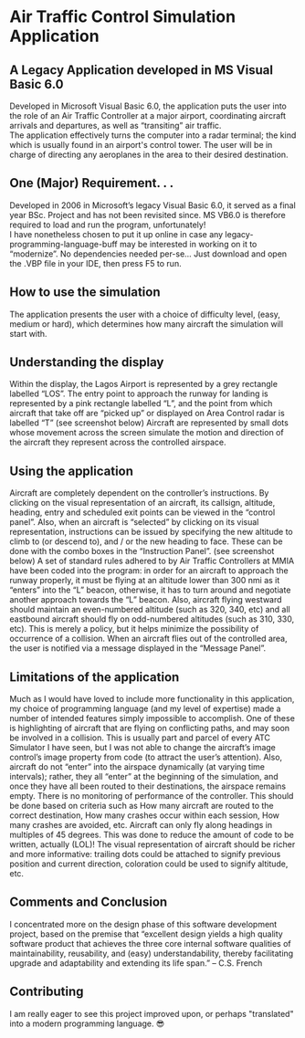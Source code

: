 # Air Traffic Control Simulation Application
## A Legacy Application developed in MS Visual Basic 6.0

Developed in Microsoft Visual Basic 6.0, the application puts the user into the role of an Air Traffic Controller at a major airport, coordinating aircraft arrivals and departures, as well as “transiting” air traffic.  
The application effectively turns the computer into a radar terminal; the kind which is usually found in an airport's control tower. The user will be in charge of directing any aeroplanes in the area to their desired destination.


## One (Major) Requirement. . . 

Developed in 2006 in Microsoft’s legacy Visual Basic 6.0, it served as a final year BSc. Project and has not been revisited since.  MS VB6.0 is therefore required to load and run the program, unfortunately!  
I have nonetheless chosen to put it up online in case any legacy-programming-language-buff may be interested in working on it to “modernize”.
No dependencies needed per-se… Just download and open the .VBP file in your IDE, then press F5 to run.


## How to use the simulation

The application presents the user with a choice of difficulty level, (easy, medium or hard), which determines how many aircraft the simulation will start with. 

## Understanding the display

Within the display, the Lagos Airport is represented by a grey rectangle labelled “LOS”. The entry point to approach the runway for landing is represented by a pink rectangle labelled “L”, and the point from which aircraft that take off are “picked up” or displayed on Area Control radar is labelled “T” (see screenshot below)
Aircraft are represented by small dots whose movement across the screen simulate the motion and direction of the aircraft they represent across the controlled airspace.

## Using the application

Aircraft are completely dependent on the controller’s instructions. By clicking on the visual representation of an aircraft, its callsign, altitude, heading, entry and scheduled exit points can be viewed in the “control panel”. Also, when an aircraft is “selected” by clicking on its visual representation, instructions can be issued by specifying the new altitude to climb to (or descend to), and / or the new heading to face. These can be done with the combo boxes in the “Instruction Panel”. (see screenshot below)
A set of standard rules adhered to by Air Traffic Controllers at MMIA have been coded into the program: in order for an aircraft to approach the runway properly, it must be flying at an altitude lower than 300 nmi as it “enters” into the “L” beacon, otherwise, it has to turn around and negotiate another approach towards the “L” beacon. Also, aircraft flying westward should maintain an even-numbered altitude (such as 320, 340, etc) and all eastbound aircraft should fly on odd-numbered altitudes (such as 310, 330, etc). This is merely a policy, but it helps minimize the possibility of occurrence of a collision.
When an aircraft flies out of the controlled area, the user is notified via a message displayed in the “Message Panel”.

## Limitations of the application

Much as I would have loved to include more functionality in this application, my choice of programming language (and my level of expertise) made a number of intended features simply impossible to accomplish. 
One of these is highlighting of aircraft that are flying on conflicting paths, and may soon be involved in a collision. This is usually part and parcel of every ATC Simulator I have seen, but I was not able to change the aircraft’s image control’s image property from code (to attract the user’s attention). 
Also, aircraft do not “enter” into the airspace dynamically (at varying time intervals); rather, they all “enter” at the beginning  of the simulation, and once they have all been routed to their destinations, the airspace remains empty.
There is no monitoring of performance of the controller. This should be done based on criteria such as How many aircraft are routed to the correct destination, How many crashes occur within each session, How many crashes are avoided, etc.
Aircraft can only fly along headings in multiples of 45 degrees. This was done to reduce the amount of code to be written, actually (LOL)!
The visual representation of aircraft should be richer and more informative: trailing dots could be attached to signify previous position and current direction, coloration could be used to signify altitude, etc.

## Comments and Conclusion

I concentrated more on the design phase of this software development project, based on the premise that “excellent design yields a high quality software product that achieves the three core internal software qualities of maintainability, reusability, and (easy) understandability, thereby facilitating upgrade and adaptability and extending its life span.” – C.S. French 

## Contributing
I am really eager to see this project improved upon, or perhaps "translated" into a modern programming language. 😎